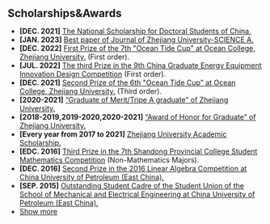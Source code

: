 <h1 id="ScholarshipsandAwards"></h1>

<h2 style="margin: 30px 0px 10px;">Scholarships&Awards</h2>

<ul>

<li><strong>[DEC. 2021]</strong> <span style="color:#e74d3c"><a href="/assets/files/The National Scholarship for Doctoral Students of China.pdf">The National Scholarship for Doctoral Students of China.</a></span></li>
<li><strong>[JAN. 2023]</strong> <span style="color:#e74d3c"><a href="/assets/files/Best paper of Journal of Zhejiang University-SCIENCE A.pdf">Best paper of Journal of Zhejiang University-SCIENCE A.</a></span></li>
<li><strong>[DEC. 2022]</strong> <span style="color:#e74d3c"><a href="/assets/files/The National Scholarship for Doctoral Students of China.pdf">First Prize of the 7th "Ocean Tide Cup" at Ocean College, Zhejiang University.</a></span> (First order).</li>
<li><strong>[JUL. 2022]</strong> <span style="color:#e74d3c"><a href="/assets/files/The third Prize.pdf">The third Prize in the 9th China Graduate Energy Equipment Innovation Design Competition</a></span> (First order).</li>
<li><strong>[DEC. 2021]</strong> <span style="color:#e74d3c"><a href="/assets/files/The National Scholarship for Doctoral Students of China.pdf">Second Prize of the 6th "Ocean Tide Cup" at Ocean College, Zhejiang University.</a></span> (Third order).</li>
<li><strong>[2020-2021]</strong> <span style="color:#e74d3c"><a href="/assets/files/The National Scholarship for Doctoral Students of China.pdf">“Graduate of Merit/Tripe A graduate” of Zhejiang University.</a></span></li>
<li><strong>[2018-2019,2019-2020,2020-2021]</strong> <span style="color:#e74d3c"><a href="/assets/files/The National Scholarship for Doctoral Students of China.pdf">“Award of Honor for Graduate” of Zhejiang University.</a></span></li>
<li><strong>[Every year from 2017 to 2021]</strong> <span style="color:#e74d3c"><a href="/assets/files/The National Scholarship for Doctoral Students of China.pdf">Zhejiang University Academic Scholarship.</a></span></li>
<li><strong>[EDC. 2016]</strong> <span style="color:#e74d3c"><a href="/assets/files/The National Scholarship for Doctoral Students of China.pdf">Third Prize in the 7th Shandong Provincial College Student Mathematics Competition</a></span> (Non-Mathematics Majors). </li>
<li><strong>[DEC. 2016]</strong> <span style="color:#e74d3c"><a href="/assets/files/The National Scholarship for Doctoral Students of China.pdf">Second Prize in the 2016 Linear Algebra Competition at China University of Petroleum (East China).</a></span></li>
<li><strong>[SEP. 2015]</strong> <span style="color:#e74d3c"><a href="/assets/files/The National Scholarship for Doctoral Students of China.pdf">Outstanding Student Cadre of the Student Union of the School of Mechanical and Electrical Engineering at China University of Petroleum (East China).</a></span></li>

<li> <a href="javascript:toggle_vis('newsmore')">Show more</a> </li>
<div id="newsmore" style="display:none">
<li><strong>[JUN. 2021]</strong> Join the <a href="https://www.spin-ion.com/">Spin-Ion Technologies</a>, involved in the <a href="https://bemagic-etn.eu/">BeMAGIC</a> program (Marie Sklodowska-Curie European Training Network).</li>
</div>
</ul>
